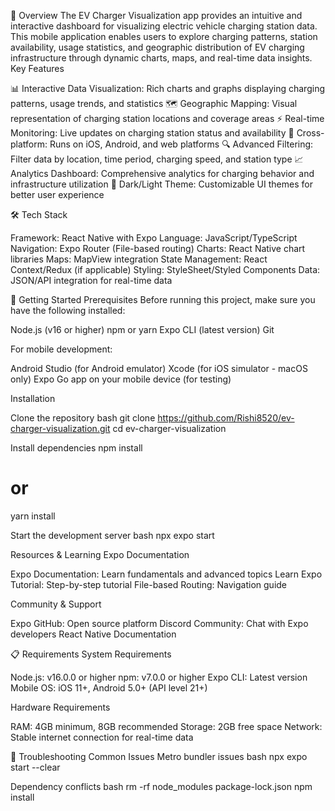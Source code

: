 🚗 Overview
The EV Charger Visualization app provides an intuitive and interactive dashboard for visualizing electric vehicle charging station data. This mobile application enables users to explore charging patterns, station availability, usage statistics, and geographic distribution of EV charging infrastructure through dynamic charts, maps, and real-time data insights.
Key Features

📊 Interactive Data Visualization: Rich charts and graphs displaying charging patterns, usage trends, and statistics
🗺️ Geographic Mapping: Visual representation of charging station locations and coverage areas
⚡ Real-time Monitoring: Live updates on charging station status and availability
📱 Cross-platform: Runs on iOS, Android, and web platforms
🔍 Advanced Filtering: Filter data by location, time period, charging speed, and station type
📈 Analytics Dashboard: Comprehensive analytics for charging behavior and infrastructure utilization
🌙 Dark/Light Theme: Customizable UI themes for better user experience

🛠️ Tech Stack

Framework: React Native with Expo
Language: JavaScript/TypeScript
Navigation: Expo Router (File-based routing)
Charts: React Native chart libraries
Maps: MapView integration
State Management: React Context/Redux (if applicable)
Styling: StyleSheet/Styled Components
Data: JSON/API integration for real-time data

🚀 Getting Started
Prerequisites
Before running this project, make sure you have the following installed:

Node.js (v16 or higher)
npm or yarn
Expo CLI (latest version)
Git

For mobile development:

Android Studio (for Android emulator)
Xcode (for iOS simulator - macOS only)
Expo Go app on your mobile device (for testing)

Installation

Clone the repository
bash
git clone https://github.com/Rishi8520/ev-charger-visualization.git
cd ev-charger-visualization

Install dependencies
npm install
# or
yarn install

Start the development server
bash
npx expo start

Resources & Learning
Expo Documentation

Expo Documentation: Learn fundamentals and advanced topics
Learn Expo Tutorial: Step-by-step tutorial
File-based Routing: Navigation guide

Community & Support

Expo GitHub: Open source platform
Discord Community: Chat with Expo developers
React Native Documentation

📋 Requirements
System Requirements

Node.js: v16.0.0 or higher
npm: v7.0.0 or higher
Expo CLI: Latest version
Mobile OS: iOS 11+, Android 5.0+ (API level 21+)

Hardware Requirements

RAM: 4GB minimum, 8GB recommended
Storage: 2GB free space
Network: Stable internet connection for real-time data

🐛 Troubleshooting
Common Issues
Metro bundler issues
bash
npx expo start --clear

Dependency conflicts
bash
rm -rf node_modules package-lock.json
npm install

